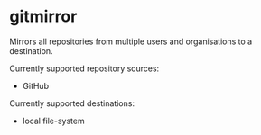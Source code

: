# gitmirror

Mirrors all repositories from multiple users and organisations to a destination.

Currently supported repository sources:
- GitHub

Currently supported destinations:
- local file-system
